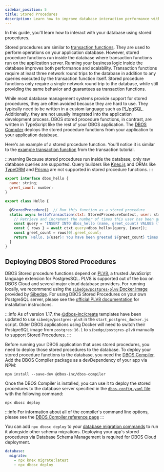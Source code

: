```yaml
---
sidebar_position: 5
title: Stored Procedures
description: Learn how to improve database interaction performance with Stored Procedures
---
```


In this guide, you'll learn how to interact with your database using stored procedures.

Stored procedures are similar to [transaction functions](./transaction-tutorial.md). 
They are used to perform operations on your application database.
However, stored procedure functions run inside the database where transaction functions run on the application server. 
Running your business logic inside the database improves both performance and scalability. 
Transaction functions require at least three network round trips to the database in addition to any queries executed by the transaction function itself.
Stored procedure functions only require a single network round trip to the database, while still providing the same behavior and guarantees as transaction functions.

While most database management systems provide support for stored procedures, they are often avoided because they are hard to use.
They typically need to be written in a custom language such as [PL/pgSQL](https://www.postgresql.org/docs/current/plpgsql.html).
Additionally, they are not usually integrated into the application development process.
DBOS stored procedure functions, in contrast, are written in TypeScript like the rest of your DBOS application.
The [DBOS Compiler](../api-reference/dbos-compiler.md) deploys the stored procedure functions from your application to your application database.

Here's an example of a stored procedure function.
You'll notice it is similar to the [example transaction function](./transaction-tutorial.md) from the transaction tutorial. 


:::warning
Because stored procedures run inside the database, only raw database queries are supported. 
Query builders like [Knex.js](https://knexjs.org/) and ORMs like [TypeORM](./using-typeorm.md) and [Prisma](./using-prisma.md) are not supported in stored procedure functions.
:::

```javascript
export interface dbos_hello {
  name: string;
  greet_count: number;
}

export class Hello {

  @StoredProcedure()  // Run this function as a stored procedure
  static async helloTransaction(ctxt: StoredProcedureContext, user: string) {
    // Retrieve and increment the number of times this user has been greeted.
    const query = "INSERT INTO dbos_hello (name, greet_count) VALUES (?, 1) ON CONFLICT (name) DO UPDATE SET greet_count = dbos_hello.greet_count + 1 RETURNING greet_count;"
    const { rows } = await ctxt.query<dbos_hello>(query, [user]);
    const greet_count = rows[0].greet_count;
    return `Hello, ${user}! You have been greeted ${greet_count} times.\n`;
  }
}
```

## Deploying DBOS Stored Procedures

DBOS Stored procedure functions depend on [PLV8](https://plv8.github.io/), a trusted JavaScript language extension for PostgresSQL. 
PLV8 is supported out of the box on DBOS Cloud and several major cloud database providers.
For running locally, we recommend using the [`sibedge/postgres-plv8` Docker image](https://plv8.com) provided by [Sibedge](https://sibedge.com/).
For using DBOS Stored Procedures on your own PostgreSQL server, please see the [official PLV8 documentation](https://plv8.github.io/#building) for installation instructions.

:::info
As of version 1.17, the [@dbos-inc/create](../api-reference/cli#npx-dbos-inccreate) templates have been updated to use `sibedge/postgres-plv8` in the `start_postgres_docker.js` script.
Older DBOS applications using Docker will need to switch their PostgreSQL image from `postgres:16.1` to `sibedge/postgres-plv8` manually to support Stored Procedures.
:::

Before running your DBOS application that uses stored procedures, you need to deploy those stored procedures to the database.
To deploy your stored procedure functions to the database, you need the [DBOS Compiler](../api-reference/dbos-compiler.md). 
Add the DBOS Compiler package as a devDependency of your app via NPM:

```
npm install --save-dev @dbos-inc/dbos-compiler
```

Once the DBOS Compiler is installed, you can use it to deploy the stored procedures to the database server specified 
in the [`dbos-config.yaml` file](../api-reference/configuration.md) with the following command:

```
npx dbosc deploy
```

:::info
For information about all of the compiler's command line options, please see the [DBOS Compiler reference page](../api-reference/dbos-compiler.md)
:::

You can add `npx dbosc deploy` to your [database migration commands](../cloud-tutorials/database-management.md#database-schema-management) to run it alongside other schema migrations.
Deploying your app's stored procedures via Database Schema Management is required for DBOS Cloud deployment.

```yaml
database:
  migrate:
    - npx knex migrate:latest
    - npx dbosc deploy
```
